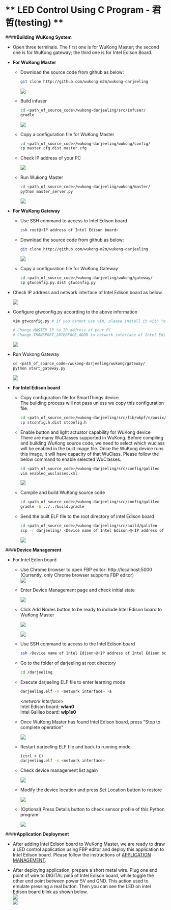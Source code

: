 # ** LED Control Using C Program - 君哲(testing) **  

####**Building WuKong System**  
* Open three terminals. The first one is for WuKong Master; the second one is for WuKong gateway; the third one is for Intel Edison Board. 

*  **For WuKong Master**    
    *  Download the source code from github as below:  

        ```bash
        git clone http://github.com/wukong-m2m/wukong-darjeeling    
        ```
        
        ![](img/c_1.png)  

    *  Build infuser
        ```bash
        cd <path_of_source_code>/wukong-darjeeling/src/infuser/
        gradle
        ```
        ![](img/LED_Control_C/c_2.png)
        
    *  Copy a configuration file for WuKong Master  
        ```bash
        cd <path_of_source_code>/wukong-darjeeling/wukong/config/
        cp master.cfg.dist master.cfg
        ```

    *  Check IP address of your PC  
     
        ![](img/LED_Control_C/c_3.png)

    *  Run Wukong Master    
        ```bash
        cd <path_of_source_code>/wukong-darjeeling/wukong/master/
        python master_server.py
        ```
        ![](img/LED_Control_C/c_4.png)

*  **For WuKong Gateway**  
    *  Use SSH command to access to Intel Edison board  
    
        ```bash
        ssh root@<IP address of Intel Edison board>
        ```
    
    *  Download the source code from github as below:  
    
       ```bash
       git clone http://github.com/wukong-m2m/wukong-darjeeling
       ```
       ![](img/LED_Control_C/c_5.png)

    *  Copy a configuration file for WuKong Gateway  
        ```bash
        cd <path_of_source_code>/wukong-darjeeling/wukong/gateway/  
        cp gtwconfig.py.dist gtwconfig.py
        ```
        
 *  Check IP address and network interface of Intel Edison board as below.   
 
      ![](img/LED_Control_C/c_6.png)

 *  Configure gtwconfig.py according to the above information
 
     ```bash
     vim gtwconfig.py # if you cannot use vim, please install it with "opkg install vim"

     # Change MASTER_IP to IP address of your PC
     # Change TRANSPORT_INTERFACE_ADDR to network interface of Intel Edison board
     ```
      ![](img/LED_Control/15.png)

  *   Run Wukong Gateway    
      ```bash
      cd <path_of_source_code>/wukong-darjeeling/wukong/gateway/
      python start_gateway.py
      ```
      ![](img/LED_Control/16.png)


*  **For Intel Edison board**  

   *  Copy configuration file for SmartThings device.  
      The building process will not pass unless we copy this configuration file.  
      
      ```bash
      cd <path_of_source_code>/wukong-darjeeling/src/lib/wkpf/c/posix/native_wuclasses
      cp stconfig.h.dist stconfig.h
      ```
      
   *  Enable button and light actuator capability for WuKong device  
      There are many WuClasses supported in WuKong. Before compiling and building WuKong source code, we need to select which wuclass will be enabled in the built image file. Once the WuKong device runs this image, it will have capacity of that WuClass. Please follow the below command to enable selected WuClasses.
      ```bash
      cd <path_of_source_code>/wukong-darjeeling/src/config/galileo  
      vim enabled_wuclasses.xml  
      ```
      
      ![](img/LED_Control_C/c_11.png)   
      
   *  Compile and build WuKong source code    
      ```bash
      cd <path_of_source_code>/wukong-darjeeling/src/config/galileo   
      gradle -b ../../build.gradle  
      ```
      
   *  Send the built ELF file to the root directory of Intel Edison board  
      ```bash
      cd <path_of_source_code>/wukong-darjeeling/src/build/galileo  
      scp -r darjeeling/ <Device name of Intel Edison>@<IP address of Intel Edison board>:/
      ```
      
      ![](img/LED_Control_C/c_14.png)  

####**Device Management**    

*  For Intel Edion board    

    *  Use Chrome browser to open FBP editor: http://localhost:5000
        (Currently, only Chrome browser supports FBP editor)   
        ![](img/LED_Control/19.png)

    *  Enter Device Management page and check initial state  
        
        ![](img/LED_Control/20.png)

    *  Click Add Nodes button to be ready to include Intel Edison board to WuKong Master  
    
        ![](img/LED_Control/201.png)
        
        ![](img/LED_Control/21.png)

    *  Use SSH command to access to the Intel Edison board   
    
        ```bash
        ssh <Device name of Intel Edison>@<IP address of Intel Edison board>
        ```

    *  Go to the folder of darjeeling at root directory    
    
        ```bash
        cd /darjeeling
        ```
     
    * Execute darjeeling ELF file to enter learning mode  
    
        ```bash
        darjeeling.elf -n <network interface> -a
        ```
        
        <*network interface*>   
        Intel Edison board: **wlan0**  
        Intel Galileo board: **wlp1s0**
          
    *  Once WuKong Master has found Intel Edison board, press "Stop to complete operation"           
     
        ![](img/LED_Control_C/c_18.png)

    *  Restart darjeeling ELF file and back to running mode  
       ```bash
       (ctrl + C)
       darjeeling.elf -n <network interface>  
       ```

    *  Check device management list again   

        ![](img/LED_Control_C/c_21.png)

    *  Modify the device location and press Set Location button to restore

        ![](img/LED_Control/27.png)

    *  (Optional) Press Details button to check sensor profile of this Python program

        ![](img/LED_Control/28.png)

####**Application Deployment**  

*  After adding Intel Edison board to WuKong Master, we are ready to draw a LED control application using FBP editor and deploy this application to Intel Edison board. Please follow the instructions of [APPLICATION MANAGEMENT](../Ch5/Ch5_Application_Management.md).   

*  After deploying application, prepare a short metal wire. Plug one end point of wire to DIGITAL pin5 of Intel Edison board, while toggle the other end point between power 5V and GND. This action used to emulate pressing a real button. Then you can see the LED on intel Edison board blink as shown below.    
![](img/45.png)  
![](img/46.png)  
     

    
    
